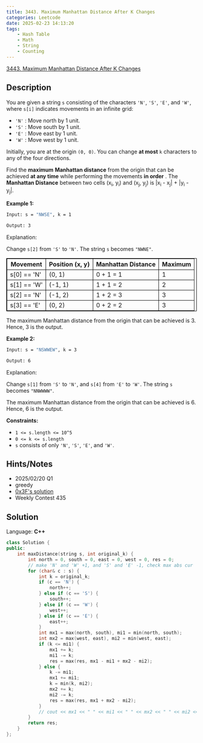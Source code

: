 ```yaml
---
title: 3443. Maximum Manhattan Distance After K Changes
categories: Leetcode
date: 2025-02-23 14:13:20
tags:
    - Hash Table
    - Math
    - String
    - Counting
---
```


[3443. Maximum Manhattan Distance After K Changes](https://leetcode.com/problems/maximum-manhattan-distance-after-k-changes/description/)

## Description

You are given a string `s` consisting of the characters `'N'`, `'S'`, `'E'`, and `'W'`, where `s[i]` indicates movements in an infinite grid:

- `'N'` : Move north by 1 unit.
- `'S'` : Move south by 1 unit.
- `'E'` : Move east by 1 unit.
- `'W'` : Move west by 1 unit.

Initially, you are at the origin `(0, 0)`. You can change **at most**  `k` characters to any of the four directions.

Find the **maximum**  **Manhattan distance**  from the origin that can be achieved **at any time**  while performing the movements **in order** .
The **Manhattan Distance**  between two cells (x<sub>i</sub>, y<sub>i</sub>) and (x<sub>j</sub>, y<sub>j</sub>) is |x<sub>i</sub> - x<sub>j</sub>| + |y<sub>i</sub> - y<sub>j</sub>|.

**Example 1:**

```bash
Input: s = "NWSE", k = 1

Output: 3
```

Explanation:

Change `s[2]` from `'S'` to `'N'`. The string `s` becomes `"NWNE"`.

<table style="border: 1px solid black; --darkreader-inline-border-top: var(--darkreader-border-000000, #d2c3ad); --darkreader-inline-border-right: var(--darkreader-border-000000, #d2c3ad); --darkreader-inline-border-bottom: var(--darkreader-border-000000, #d2c3ad); --darkreader-inline-border-left: var(--darkreader-border-000000, #d2c3ad);" data-darkreader-inline-border-top="" data-darkreader-inline-border-right="" data-darkreader-inline-border-bottom="" data-darkreader-inline-border-left=""><thead><tr><th style="border: 1px solid black; --darkreader-inline-border-top: var(--darkreader-border-000000, #d2c3ad); --darkreader-inline-border-right: var(--darkreader-border-000000, #d2c3ad); --darkreader-inline-border-bottom: var(--darkreader-border-000000, #d2c3ad); --darkreader-inline-border-left: var(--darkreader-border-000000, #d2c3ad);" data-darkreader-inline-border-top="" data-darkreader-inline-border-right="" data-darkreader-inline-border-bottom="" data-darkreader-inline-border-left="">Movement</th><th style="border: 1px solid black; --darkreader-inline-border-top: var(--darkreader-border-000000, #d2c3ad); --darkreader-inline-border-right: var(--darkreader-border-000000, #d2c3ad); --darkreader-inline-border-bottom: var(--darkreader-border-000000, #d2c3ad); --darkreader-inline-border-left: var(--darkreader-border-000000, #d2c3ad);" data-darkreader-inline-border-top="" data-darkreader-inline-border-right="" data-darkreader-inline-border-bottom="" data-darkreader-inline-border-left="">Position (x, y)</th><th style="border: 1px solid black; --darkreader-inline-border-top: var(--darkreader-border-000000, #d2c3ad); --darkreader-inline-border-right: var(--darkreader-border-000000, #d2c3ad); --darkreader-inline-border-bottom: var(--darkreader-border-000000, #d2c3ad); --darkreader-inline-border-left: var(--darkreader-border-000000, #d2c3ad);" data-darkreader-inline-border-top="" data-darkreader-inline-border-right="" data-darkreader-inline-border-bottom="" data-darkreader-inline-border-left="">Manhattan Distance</th><th style="border: 1px solid black; --darkreader-inline-border-top: var(--darkreader-border-000000, #d2c3ad); --darkreader-inline-border-right: var(--darkreader-border-000000, #d2c3ad); --darkreader-inline-border-bottom: var(--darkreader-border-000000, #d2c3ad); --darkreader-inline-border-left: var(--darkreader-border-000000, #d2c3ad);" data-darkreader-inline-border-top="" data-darkreader-inline-border-right="" data-darkreader-inline-border-bottom="" data-darkreader-inline-border-left="">Maximum</th></tr></thead><tbody><tr><td style="border: 1px solid black; --darkreader-inline-border-top: var(--darkreader-border-000000, #d2c3ad); --darkreader-inline-border-right: var(--darkreader-border-000000, #d2c3ad); --darkreader-inline-border-bottom: var(--darkreader-border-000000, #d2c3ad); --darkreader-inline-border-left: var(--darkreader-border-000000, #d2c3ad);" data-darkreader-inline-border-top="" data-darkreader-inline-border-right="" data-darkreader-inline-border-bottom="" data-darkreader-inline-border-left="">s[0] == 'N'</td><td style="border: 1px solid black; --darkreader-inline-border-top: var(--darkreader-border-000000, #d2c3ad); --darkreader-inline-border-right: var(--darkreader-border-000000, #d2c3ad); --darkreader-inline-border-bottom: var(--darkreader-border-000000, #d2c3ad); --darkreader-inline-border-left: var(--darkreader-border-000000, #d2c3ad);" data-darkreader-inline-border-top="" data-darkreader-inline-border-right="" data-darkreader-inline-border-bottom="" data-darkreader-inline-border-left="">(0, 1)</td><td style="border: 1px solid black; --darkreader-inline-border-top: var(--darkreader-border-000000, #d2c3ad); --darkreader-inline-border-right: var(--darkreader-border-000000, #d2c3ad); --darkreader-inline-border-bottom: var(--darkreader-border-000000, #d2c3ad); --darkreader-inline-border-left: var(--darkreader-border-000000, #d2c3ad);" data-darkreader-inline-border-top="" data-darkreader-inline-border-right="" data-darkreader-inline-border-bottom="" data-darkreader-inline-border-left="">0 + 1 = 1</td><td style="border: 1px solid black; --darkreader-inline-border-top: var(--darkreader-border-000000, #d2c3ad); --darkreader-inline-border-right: var(--darkreader-border-000000, #d2c3ad); --darkreader-inline-border-bottom: var(--darkreader-border-000000, #d2c3ad); --darkreader-inline-border-left: var(--darkreader-border-000000, #d2c3ad);" data-darkreader-inline-border-top="" data-darkreader-inline-border-right="" data-darkreader-inline-border-bottom="" data-darkreader-inline-border-left="">1</td></tr><tr><td style="border: 1px solid black; --darkreader-inline-border-top: var(--darkreader-border-000000, #d2c3ad); --darkreader-inline-border-right: var(--darkreader-border-000000, #d2c3ad); --darkreader-inline-border-bottom: var(--darkreader-border-000000, #d2c3ad); --darkreader-inline-border-left: var(--darkreader-border-000000, #d2c3ad);" data-darkreader-inline-border-top="" data-darkreader-inline-border-right="" data-darkreader-inline-border-bottom="" data-darkreader-inline-border-left="">s[1] == 'W'</td><td style="border: 1px solid black; --darkreader-inline-border-top: var(--darkreader-border-000000, #d2c3ad); --darkreader-inline-border-right: var(--darkreader-border-000000, #d2c3ad); --darkreader-inline-border-bottom: var(--darkreader-border-000000, #d2c3ad); --darkreader-inline-border-left: var(--darkreader-border-000000, #d2c3ad);" data-darkreader-inline-border-top="" data-darkreader-inline-border-right="" data-darkreader-inline-border-bottom="" data-darkreader-inline-border-left="">(-1, 1)</td><td style="border: 1px solid black; --darkreader-inline-border-top: var(--darkreader-border-000000, #d2c3ad); --darkreader-inline-border-right: var(--darkreader-border-000000, #d2c3ad); --darkreader-inline-border-bottom: var(--darkreader-border-000000, #d2c3ad); --darkreader-inline-border-left: var(--darkreader-border-000000, #d2c3ad);" data-darkreader-inline-border-top="" data-darkreader-inline-border-right="" data-darkreader-inline-border-bottom="" data-darkreader-inline-border-left="">1 + 1 = 2</td><td style="border: 1px solid black; --darkreader-inline-border-top: var(--darkreader-border-000000, #d2c3ad); --darkreader-inline-border-right: var(--darkreader-border-000000, #d2c3ad); --darkreader-inline-border-bottom: var(--darkreader-border-000000, #d2c3ad); --darkreader-inline-border-left: var(--darkreader-border-000000, #d2c3ad);" data-darkreader-inline-border-top="" data-darkreader-inline-border-right="" data-darkreader-inline-border-bottom="" data-darkreader-inline-border-left="">2</td></tr><tr><td style="border: 1px solid black; --darkreader-inline-border-top: var(--darkreader-border-000000, #d2c3ad); --darkreader-inline-border-right: var(--darkreader-border-000000, #d2c3ad); --darkreader-inline-border-bottom: var(--darkreader-border-000000, #d2c3ad); --darkreader-inline-border-left: var(--darkreader-border-000000, #d2c3ad);" data-darkreader-inline-border-top="" data-darkreader-inline-border-right="" data-darkreader-inline-border-bottom="" data-darkreader-inline-border-left="">s[2] == 'N'</td><td style="border: 1px solid black; --darkreader-inline-border-top: var(--darkreader-border-000000, #d2c3ad); --darkreader-inline-border-right: var(--darkreader-border-000000, #d2c3ad); --darkreader-inline-border-bottom: var(--darkreader-border-000000, #d2c3ad); --darkreader-inline-border-left: var(--darkreader-border-000000, #d2c3ad);" data-darkreader-inline-border-top="" data-darkreader-inline-border-right="" data-darkreader-inline-border-bottom="" data-darkreader-inline-border-left="">(-1, 2)</td><td style="border: 1px solid black; --darkreader-inline-border-top: var(--darkreader-border-000000, #d2c3ad); --darkreader-inline-border-right: var(--darkreader-border-000000, #d2c3ad); --darkreader-inline-border-bottom: var(--darkreader-border-000000, #d2c3ad); --darkreader-inline-border-left: var(--darkreader-border-000000, #d2c3ad);" data-darkreader-inline-border-top="" data-darkreader-inline-border-right="" data-darkreader-inline-border-bottom="" data-darkreader-inline-border-left="">1 + 2 = 3</td><td style="border: 1px solid black; --darkreader-inline-border-top: var(--darkreader-border-000000, #d2c3ad); --darkreader-inline-border-right: var(--darkreader-border-000000, #d2c3ad); --darkreader-inline-border-bottom: var(--darkreader-border-000000, #d2c3ad); --darkreader-inline-border-left: var(--darkreader-border-000000, #d2c3ad);" data-darkreader-inline-border-top="" data-darkreader-inline-border-right="" data-darkreader-inline-border-bottom="" data-darkreader-inline-border-left="">3</td></tr><tr><td style="border: 1px solid black; --darkreader-inline-border-top: var(--darkreader-border-000000, #d2c3ad); --darkreader-inline-border-right: var(--darkreader-border-000000, #d2c3ad); --darkreader-inline-border-bottom: var(--darkreader-border-000000, #d2c3ad); --darkreader-inline-border-left: var(--darkreader-border-000000, #d2c3ad);" data-darkreader-inline-border-top="" data-darkreader-inline-border-right="" data-darkreader-inline-border-bottom="" data-darkreader-inline-border-left="">s[3] == 'E'</td><td style="border: 1px solid black; --darkreader-inline-border-top: var(--darkreader-border-000000, #d2c3ad); --darkreader-inline-border-right: var(--darkreader-border-000000, #d2c3ad); --darkreader-inline-border-bottom: var(--darkreader-border-000000, #d2c3ad); --darkreader-inline-border-left: var(--darkreader-border-000000, #d2c3ad);" data-darkreader-inline-border-top="" data-darkreader-inline-border-right="" data-darkreader-inline-border-bottom="" data-darkreader-inline-border-left="">(0, 2)</td><td style="border: 1px solid black; --darkreader-inline-border-top: var(--darkreader-border-000000, #d2c3ad); --darkreader-inline-border-right: var(--darkreader-border-000000, #d2c3ad); --darkreader-inline-border-bottom: var(--darkreader-border-000000, #d2c3ad); --darkreader-inline-border-left: var(--darkreader-border-000000, #d2c3ad);" data-darkreader-inline-border-top="" data-darkreader-inline-border-right="" data-darkreader-inline-border-bottom="" data-darkreader-inline-border-left="">0 + 2 = 2</td><td style="border: 1px solid black; --darkreader-inline-border-top: var(--darkreader-border-000000, #d2c3ad); --darkreader-inline-border-right: var(--darkreader-border-000000, #d2c3ad); --darkreader-inline-border-bottom: var(--darkreader-border-000000, #d2c3ad); --darkreader-inline-border-left: var(--darkreader-border-000000, #d2c3ad);" data-darkreader-inline-border-top="" data-darkreader-inline-border-right="" data-darkreader-inline-border-bottom="" data-darkreader-inline-border-left="">3</td></tr></tbody></table>

The maximum Manhattan distance from the origin that can be achieved is 3. Hence, 3 is the output.

**Example 2:**

```bash
Input: s = "NSWWEW", k = 3

Output: 6
```

Explanation:

Change `s[1]` from `'S'` to `'N'`, and `s[4]` from `'E'` to `'W'`. The string `s` becomes `"NNWWWW"`.

The maximum Manhattan distance from the origin that can be achieved is 6. Hence, 6 is the output.

**Constraints:**

- `1 <= s.length <= 10^5`
- `0 <= k <= s.length`
- `s` consists of only `'N'`, `'S'`, `'E'`, and `'W'`.

## Hints/Notes

- 2025/02/20 Q1
- greedy
- [0x3F's solution](https://leetcode.com/problems/maximum-manhattan-distance-after-k-changes/)
- Weekly Contest 435

## Solution

Language: **C++**

```C++
class Solution {
public:
    int maxDistance(string s, int original_k) {
        int north = 0, south = 0, east = 0, west = 0, res = 0;
        // make 'N' and 'W' +1, and 'S' and 'E' -1, check max abs cur
        for (char& c : s) {
            int k = original_k;
            if (c == 'N') {
                north++;
            } else if (c == 'S') {
                south++;
            } else if (c == 'W') {
                west++;
            } else if (c == 'E') {
                east++;
            }
            int mx1 = max(north, south), mi1 = min(north, south);
            int mx2 = max(west, east), mi2 = min(west, east);
            if (k <= mi1) {
                mx1 += k;
                mi1 -= k;
                res = max(res, mx1 - mi1 + mx2 - mi2);
            } else {
                k -= mi1;
                mx1 += mi1;
                k = min(k, mi2);
                mx2 += k;
                mi2 -= k;
                res = max(res, mx1 + mx2 - mi2);
            }
            // cout << mx1 << " " << mi1 << " " << mx2 << " " << mi2 << " " << res << endl;
        }
        return res;
    }
};
```
